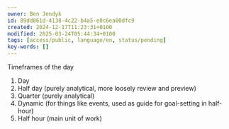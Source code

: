 ```yaml
---
owner: Ben Jendyk
id: 89dd861d-4138-4c22-b4a5-e0c6ea00dfc9
created: 2024-12-17T11:23:31+0100
modified: 2025-03-24T05:44:34+0100
tags: [access/public, language/en, status/pending]
key-words: []
---
```


Timeframes of the day

1. Day
2. Half day (purely analytical, more loosely review and preview)
3. Quarter (purely analytical)
4. Dynamic (for things like events, used as guide for goal-setting in half-hour)
4. Half hour (main unit of work)